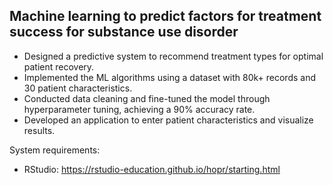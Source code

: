 ## **Machine learning to predict factors for treatment success for substance use disorder**

* Designed a predictive system to recommend treatment types for optimal patient recovery.
* Implemented the ML algorithms using a dataset with 80k+ records and 30 patient characteristics.
* Conducted data cleaning and fine-tuned the model through hyperparameter tuning, achieving a 90% accuracy rate.
* Developed an application to enter patient characteristics and visualize results.

System requirements:
- RStudio: https://rstudio-education.github.io/hopr/starting.html